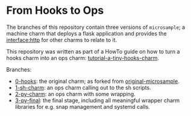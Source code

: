 # From Hooks to Ops

The branches of this repository contain three versions of `microsample`; a machine charm that deploys a flask application and provides the [interface:http] for other charms to relate to it.

This repository was written as part of a HowTo guide on how to turn a hooks charm into an ops charm: [tutorial-a-tiny-hooks-charm].

Branches:

 - [0-hooks]: the original charm; as forked from [original-microsample].
 - [1-sh-charm]: an ops charm calling out to the sh scripts.
 - [2-py-charm]: an ops charm with some wrapping.
 - [3-py-final]: the final stage, including all meaningful wrapper charm libraries for e.g. snap management and systemd calls.



[original-microsample]: [https://github.com/erik78se/charm-microsample]
[tutorial-a-tiny-hooks-charm]: https://discourse.jujucharms.com/t/tutorial-a-tiny-hooks-charm/1315
[interface:http]: [https://discourse.jujucharms.com/t/interface-layers/1121]

[0-hooks]: [https://github.com/PietroPasotti/hooks-to-ops/tree/0-hooks]
[1-sh-charm]: [https://github.com/PietroPasotti/hooks-to-ops/tree/1-sh-charm]
[2-py-charm]: [https://github.com/PietroPasotti/hooks-to-ops/tree/2-py-charm]
[3-py-final]: [https://github.com/PietroPasotti/hooks-to-ops/tree/3-py-final]